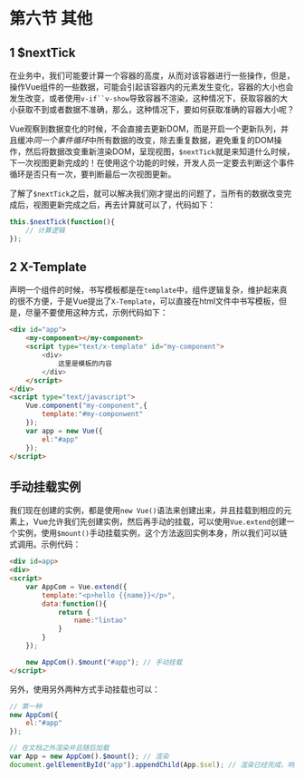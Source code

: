 # 第六节 其他

## 1 $nextTick

在业务中，我们可能要计算一个容器的高度，从而对该容器进行一些操作，但是，操作Vue组件的一些数据，可能会引起该容器内的元素发生变化，容器的大小也会发生改变，或者使用`v-if``v-show`导致容器不渲染，这种情况下，获取容器的大小获取不到或者数据不准确，那么，这种情况下，要如何获取准确的容器大小呢？

Vue观察到数据变化的时候，不会直接去更新DOM，而是开启一个更新队列，并且缓冲*同一个事件循环*中所有数据的改变，除去重复数据，避免重复的DOM操作，然后将数据改变重新渲染DOM，呈现视图，`$nextTick`就是来知道什么时候，下一次视图更新完成的！在使用这个功能的时候，开发人员一定要去判断这个事件循环是否只有一次，要判断最后一次视图更新。

了解了`$nextTick`之后，就可以解决我们刚才提出的问题了，当所有的数据改变完成后，视图更新完成之后，再去计算就可以了，代码如下：

```javascript
this.$nextTick(function(){
	// 计算逻辑	
});
```

## 2 X-Template

声明一个组件的时候，书写模板都是在`template`中，组件逻辑复杂，维护起来真的很不方便，于是Vue提出了`X-Template`，可以直接在html文件中书写模板，但是，尽量不要使用这种方式，示例代码如下：

```html
<div id="app">
	<my-component></my-component>
	<script type="text/x-template" id="my-component">
		<div>
			这里是模板的内容
		</div>
	</script>
</div>
<script type="text/javascript">
	Vue.component("my-component",{
		template:"#my-componwent"	
	});
	var app = new Vue({
		el:"#app"
	});
</script>
```
## 手动挂载实例

我们现在创建的实例，都是使用`new Vue()`语法来创建出来，并且挂载到相应的元素上，Vue允许我们先创建实例，然后再手动的挂载，可以使用`Vue.extend`创建一个实例，使用`$mount()`手动挂载实例，这个方法返回实例本身，所以我们可以链式调用。示例代码：

```html
<div id=app>
<div>
<script>
	var AppCom = Vue.extend({
		template:"<p>hello {{name}}</p>",
		data:function(){
			return {
				name:"lintao"
			}
		}
	});

	new AppCom().$mount("#app"); // 手动挂载
</script>
```

另外，使用另外两种方式手动挂载也可以：

```javascript
// 第一种
new AppCom({
	el:"#app"
});

// 在文档之外渲染并且随后加载
var App = new AppCom().$mount(); // 渲染
document.gelElementById("app").appendChild(App.$sel); // 渲染已经完成，响应的DOM元素已经存在，使用该语法将元素追加到指定元素中，实现加载的功能。
```